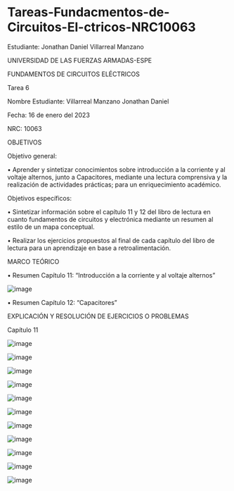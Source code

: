# Tareas-Fundacmentos-de-Circuitos-El-ctricos-NRC10063
Estudiante: Jonathan Daniel Villarreal Manzano

UNIVERSIDAD DE LAS FUERZAS ARMADAS-ESPE

FUNDAMENTOS DE CIRCUITOS ELÉCTRICOS	

Tarea 6

Nombre Estudiante: Villarreal Manzano Jonathan Daniel

Fecha: 16 de enero del 2023

NRC: 10063

OBJETIVOS

Objetivo general:

•	     Aprender y sintetizar conocimientos sobre introducción a la corriente y al voltaje alternos, junto a Capacitores, mediante
una lectura comprensiva y la realización de actividades prácticas; para un enriquecimiento académico. 

Objetivos específicos:

•	     Sintetizar información sobre el capítulo 11 y 12 del libro de lectura en cuanto fundamentos de circuitos y electrónica mediante
un resumen al estilo de un mapa conceptual.  

•	     Realizar los ejercicios propuestos al final de cada capítulo del libro de lectura para un aprendizaje en base a retroalimentación. 

MARCO TEÓRICO

•	Resumen Capítulo 11: “Introducción a la corriente y al voltaje alternos”

![image](https://user-images.githubusercontent.com/116780175/211713346-424d9f49-b38c-4e89-8269-0d21dcd3554d.png)

•	Resumen Capítulo 12: “Capacitores”

EXPLICACIÓN Y RESOLUCIÓN DE EJERCICIOS O PROBLEMAS

Capítulo 11

![image](https://user-images.githubusercontent.com/116780175/211713495-401f5773-033d-4421-8a30-7bcf03e865cc.png)

![image](https://user-images.githubusercontent.com/116780175/211713558-ea7faad4-5a42-49af-8330-af10a9e4bb96.png)

![image](https://user-images.githubusercontent.com/116780175/211713633-2b6afe4c-f3b4-4002-8a24-27f6274da5a2.png)

![image](https://user-images.githubusercontent.com/116780175/211713704-96468e63-eeb2-4797-abc1-ad16d069e2f8.png)

![image](https://user-images.githubusercontent.com/116780175/211713811-f1112c9a-42b3-47e3-b366-7549b09a7a70.png)

![image](https://user-images.githubusercontent.com/116780175/211713841-a61028c1-c87b-419a-a783-066fcacf7699.png)

![image](https://user-images.githubusercontent.com/116780175/211713890-5db960d2-d211-441c-b725-7774d313e133.png)

![image](https://user-images.githubusercontent.com/116780175/211713947-d480235a-c931-4821-99ab-2c08f458334b.png)

![image](https://user-images.githubusercontent.com/116780175/211714008-364e4ffc-c19a-4ec5-a70d-1acb24b4b746.png)

![image](https://user-images.githubusercontent.com/116780175/211714057-d24890bc-becc-4475-8657-5fcc8b7323db.png)

![image](https://user-images.githubusercontent.com/116780175/211714092-99051b16-a1e4-4ef9-92a9-f1d860be6193.png)


